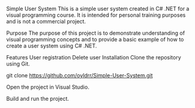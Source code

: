 Simple User System
This is a simple user system created in C# .NET for a visual programming course. It is intended for personal training purposes and is not a commercial project.

Purpose
The purpose of this project is to demonstrate understanding of visual programming concepts and to provide a basic example of how to create a user system using C# .NET.

Features
User registration
Delete user
Installation
Clone the repository using Git.

git clone <https://github.com/oyldrr/Simple-User-System.git>

Open the project in Visual Studio.

Build and run the project.
